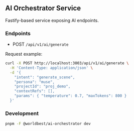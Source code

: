 ## AI Orchestrator Service

Fastify-based service exposing AI endpoints.

### Endpoints

- POST `/api/v1/ai/generate`

Request example:

```bash
curl -X POST http://localhost:3003/api/v1/ai/generate \
  -H 'Content-Type: application/json' \
  -d '{
    "intent": "generate_scene",
    "persona": "muse",
    "projectId": "proj_demo",
    "contextRefs": [],
    "params": { "temperature": 0.7, "maxTokens": 800 }
  }'
```

### Development

```bash
pnpm -F @worldbest/ai-orchestrator dev
```

